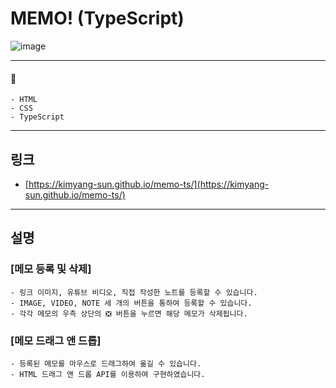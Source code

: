 # MEMO! (TypeScript)

![image](https://user-images.githubusercontent.com/56675004/107152886-de9caa80-69ad-11eb-8837-c53303504bfc.png)

---

#### 📌

```
- HTML
- CSS
- TypeScript
```

---

## 링크

- [https://kimyang-sun.github.io/memo-ts/](https://kimyang-sun.github.io/memo-ts/)

---

## 설명

### [메모 등록 및 삭제]

```
- 링크 이미지, 유튜브 비디오, 직접 작성한 노트를 등록할 수 있습니다.
- IMAGE, VIDEO, NOTE 세 개의 버튼을 통하여 등록할 수 있습니다.
- 각각 메모의 우측 상단의 ❎ 버튼을 누르면 해당 메모가 삭제됩니다.
```

### [메모 드래그 앤 드롭]

```
- 등록된 메모를 마우스로 드래그하여 옮길 수 있습니다.
- HTML 드래그 앤 드롭 API를 이용하여 구현하였습니다.
```

